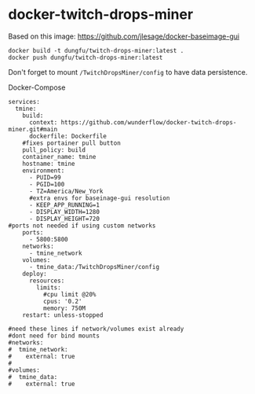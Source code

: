 # docker-twitch-drops-miner

Based on this image: https://github.com/jlesage/docker-baseimage-gui

```
docker build -t dungfu/twitch-drops-miner:latest .
docker push dungfu/twitch-drops-miner:latest
```

Don't forget to mount `/TwitchDropsMiner/config` to have data persistence.

Docker-Compose
```
services:
  tmine:
    build:
      context: https://github.com/wunderflow/docker-twitch-drops-miner.git#main
      dockerfile: Dockerfile
    #fixes portainer pull button 
    pull_policy: build
    container_name: tmine
    hostname: tmine
    environment:
      - PUID=99
      - PGID=100
      - TZ=America/New_York
      #extra envs for baseinage-gui resolution
      - KEEP_APP_RUNNING=1
      - DISPLAY_WIDTH=1280
      - DISPLAY_HEIGHT=720
#ports not needed if using custom networks
    ports:
      - 5800:5800
    networks:
      - tmine_network
    volumes:
      - tmine_data:/TwitchDropsMiner/config
    deploy:
      resources:
        limits:
          #cpu limit @20%
          cpus: '0.2'
          memory: 750M
    restart: unless-stopped 
    
#need these lines if network/volumes exist already
#dont need for bind mounts
#networks:
#  tmine_network:
#    external: true
#
#volumes:
#  tmine_data:
#    external: true
```
